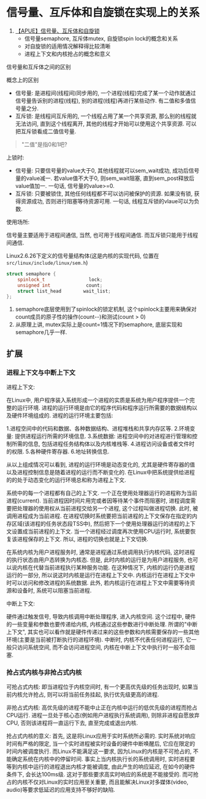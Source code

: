 # 信号量、互斥体和自旋锁在实现上的关系

1. [【APUE】信号量、互斥体和自旋锁](https://www.cnblogs.com/ljygoodgoodstudydaydayup/p/3885357.html)
    - 信号量semaphore, 互斥体mutex, 自旋锁spin lock的概念和关系
    - 对自旋锁的适用情况解释得比较清晰
    - 进程上下文和内核抢占的概念和意义


信号量和互斥体之间的区别

概念上的区别

- 信号量: 是进程间(线程间)同步用的, 一个进程(线程)完成了某一个动作就通过信号量告诉别的进程(线程), 别的进程(线程)再进行某些动作. 
有二值和多值信号量之分. 
- 互斥锁: 是线程间互斥用的, 一个线程占用了某一个共享资源, 那么别的线程就无法访问, 直到这个线程离开, 其他的线程才开始可以使用这个共享资源. 可以把互斥锁看成二值信号量. 

> "二值"是指0和1吧?

上锁时: 

- 信号量: 只要信号量的value大于0, 其他线程就可以sem_wait成功, 成功后信号量的value减一. 若value值不大于0, 则sem_wait阻塞, 直到sem_post释放后value值加一. 一句话, 信号量的value>=0. 
- 互斥锁: 只要被锁住, 其他任何线程都不可以访问被保护的资源. 如果没有锁, 获得资源成功, 否则进行阻塞等待资源可用. 一句话, 线程互斥锁的vlaue可以为负数. 

使用场所: 

信号量主要适用于进程间通信, 当然, 也可用于线程间通信. 而互斥锁只能用于线程间通信. 

Linux2.6.26下定义的信号量结构体(这是内核的实现代码, 位置在`src/linux/include/linux/sem.h`)

```c++
struct semaphore {
    spinlock_t                lock;
    unsigned int             count;
    struct list_head        wait_list;
};
```

1. semaphore底层使用到了spinlock的锁定机制, 这个spinlock主要用来确保对count成员的原子性的操作(count--)和测试(count > 0)
2. 从原理上讲, mutex实际上是count=1情况下的semaphore, 底层实现和semaphore几乎一样. 

## 扩展

### 进程上下文与中断上下文

进程上下文: 

在Linux中, 用户程序装入系统形成一个进程的实质是系统为用户程序提供一个完整的运行环境. 进程的运行环境是由它的程序代码和程序运行所需要的数据结构以及硬件环境组成的. 进程的运行环境主要包括: 

1.进程空间中的代码和数据、各种数据结构、进程堆栈和共享内存区等. 
2.环境变量: 提供进程运行所需的环境信息. 
3.系统数据: 进程空间中的对进程进行管理和控制所需的信息, 包括进程任务结构体以及内核堆栈等. 
4.进程访问设备或者文件时的权限. 
5.各种硬件寄存器. 
6.地址转换信息. 

从以上组成情况可以看到, 进程的运行环境是动态变化的, 尤其是硬件寄存器的值以及进程控制信息是随着进程的运行而不断变化的. 在Linux中把系统提供给进程的的处于动态变化的运行环境总和称为进程上下文. 

系统中的每一个进程都有自己的上下文. 一个正在使用处理器运行的进程称为当前进程(current). 当前进程因时间片用完或者因等待某个事件而阻塞时, 进程调度需要把处理器的使用权从当前进程交给另一个进程, 这个过程叫做进程切换. 此时, 被调用进程成为当前进程. 在进程切换时系统要把当前进程的上下文保存在指定的内存区域(该进程的任务状态段TSS中), 然后把下一个使用处理器运行的进程的上下文设置成当前进程的上下文. 当一个进程经过调度再次使用CPU运行时, 系统要恢复该进程保存的上下文. 所以, 进程的切换也就是上下文切换. 

在系统内核为用户进程服务时, 通常是进程通过系统调用执行内核代码, 这时进程的执行状态由用户态转换为内核态. 但是, 此时内核的运行是为用户进程服务, 也可以说内核在代替当前进程执行某种服务功能. 在这种情况下, 内核的运行仍是进程运行的一部分, 所以说这时内核是运行在进程上下文中. 内核运行在进程上下文中时可以访问和修改进程的系统数据. 此外, 若内核运行在进程上下文中需要等待资源和设备时, 系统可以阻塞当前进程.

中断上下文: 

硬件通过触发信号, 导致内核调用中断处理程序, 进入内核空间. 这个过程中, 硬件的一些变量和参数也要传递给内核, 内核通过这些参数进行中断处理. 所谓的"中断上下文", 其实也可以看作就是硬件传递过来的这些参数和内核需要保存的一些其他环境(主要是当前被打断执行的进程环境). 中断时, 内核不代表任何进程运行, 它一般只访问系统空间, 而不会访问进程空间, 内核在中断上下文中执行时一般不会阻塞.

### 抢占式内核与非抢占式内核

可抢占式内核: 即当进程位于内核空间时, 有一个更高优先级的任务出现时, 如果当前内核允许抢占, 则可以将当前任务挂起, 执行优先级更高的进程. 

非抢占式内核: 高优先级的进程不能中止正在内核中运行的低优先级的进程而抢占CPU运行. 进程一旦处于核心态(例如用户进程执行系统调用), 则除非进程自愿放弃CPU, 否则该进程将一直运行下去, 直至完成或退出内核.

抢占式内核的意义: 首先, 这是将Linux应用于实时系统所必需的. 实时系统对响应时间有严格的限定, 当一个实时进程被实时设备的硬件中断唤醒后, 它应在限定的时间内被调度执行. 而Linux不能满足这一要求, 因为Linux的内核是不可抢占的, 不能确定系统在内核中的停留时间. 事实上当内核执行长的系统调用时, 实时进程要等到内核中运行的进程退出内核才能被调度, 由此产生的响应延迟, 在如今的硬件条件下, 会长达100ms级. 这对于那些要求高实时响应的系统是不能接受的. 而可抢占的内核不仅对Linux的实时应用至关重要, 而且能解决Linux对多媒体(video, audio)等要求低延迟的应用支持不够好的缺陷. 

